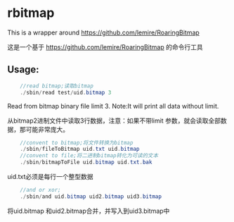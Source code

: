 rbitmap
=======
This is a wrapper around https://github.com/lemire/RoaringBitmap

这是一个基于 https://github.com/lemire/RoaringBitmap 的命令行工具

Usage:
------
```java
	//read bitmap;读取bitmap
	./sbin/read test/uid.bitmap 3
```

Read from bitmap binary file limit 3.
Note:It will print all data without limit.

从bitmap2进制文件中读取3行数据，注意：如果不带limit 参数，就会读取全部数据，那可能非常庞大。

```java
	//convent to bitmap;将文件转换为bitmap
	./sbin/fileToBitmap uid.txt uid.bitmap
	//convent to file;将二进制bitmap转化为可读的文本
	./sbin/bitmapToFile uid.bitmap uid.txt.bak
```

uid.txt必须是每行一个整型数据

```java
	//and or xor;
	./sbin/and uid.bitmap uid2.bitmap uid3.bitmap
```

将uid.bitmap 和uid2.bitmap合并，并写入到uid3.bitmap中
